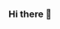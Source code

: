 ### Hi there 👋

<!--
**shivadxt/shivadxt** is a ✨ _special_ ✨ repository because its `README.md` (this file) appears on your GitHub profile.

Here are some ideas to get you started:

- 🔭 I’m currently working on solidity and node.js
- 🌱 I’m currently learning Tensorflow v2.0 and pyTorch
- 👯 I’m looking to collaborate on backend projects
- 💬 Ask me about :
As a skilled blockchain developer with expertise in Solidity, ERC721, ERC20, and ERC1155 tokens, I have a passion for creating innovative solutions that leverage the power of blockchain technology. With a deep understanding of the underlying principles of blockchain, I have worked on a wide range of projects across different blockchain infrastructures, including Ethereum, chainlink and other popular networks.

1) Solidity: I've expertise in developing smart contracts using Solidity.
2) Token Standards: Experience in creating ERC721, ERC20, and ERC1155 tokens, which are popular token standards used for creating digital assets on the Ethereum blockchain.
3) NFT: Maintained NFT projects and have experience in creating, deploying, and managing non-fungible tokens (NFTs).
4) Blockchain Infrastructure: Knowledge and experience in working with different blockchain infrastructures, including Ethereum, Graph, and other popular blockchain networks.
5) Decentralized Applications: Working experience in developing decentralized applications (DApps) that run on blockchain networks, including creating front-end interfaces that interact with smart contracts.
6) Security: Understanding of security best practices in the blockchain space and know how to write secure smart contracts to prevent potential security risks.
7) Cryptography: Knowledge of cryptographic algorithms and their applications in blockchain technology, such as digital signatures, hash functions, and encryption.

- 📫 How to reach me: shivamweb3.0@gmail.com

